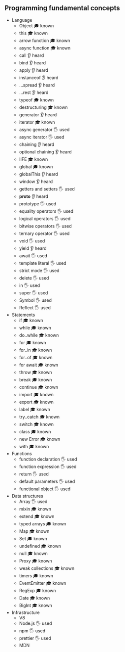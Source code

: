 ## Programming fundamental concepts

- Language
  - Object 🎓 known
  - this 🎓 known
  - arrow function 🎓 known
  - async function 🎓 known
  - call 👂 heard
  - bind 👂 heard
  - apply 👂 heard
  - instanceof 👂 heard
  - ...spread 👂 heard
  - ...rest 👂 heard
  - typeof 🎓 known
  - destructuring 🎓 known
  - generator 👂 heard
  - iterator 🎓 known
  - async generator 🖐️ used
  - async iterator 🖐️ used
  - chaining 👂 heard
  - optional chaining 👂 heard
  - IIFE 🎓 known
  - global 🎓 known
  - globalThis 👂 heard
  - window 👂 heard
  - getters and setters 🖐️ used
  - **proto** 👂 heard
  - prototype 🖐️ used
  - equality operators 🖐️ used
  - logical operators 🖐️ used
  - bitwise operators 🖐️ used
  - ternary operator 🖐️ used
  - void 🖐️ used
  - yield 👂 heard
  - await 🖐️ used
  - template literal 🖐️ used
  - strict mode 🖐️ used
  - delete 🖐️ used
  - in 🖐️ used
  - super 🖐️ used
  - Symbol 🖐️ used
  - Reflect 🖐️ used
- Statements
  - if 🎓 known
  - while 🎓 known
  - do..while 🎓 known
  - for 🎓 known
  - for..in 🎓 known
  - for..of 🎓 known
  - for await 🎓 known
  - throw 🎓 known
  - break 🎓 known
  - continue 🎓 known
  - import 🎓 known
  - export 🎓 known
  - label 🎓 known
  - try..catch 🎓 known
  - switch 🎓 known
  - class 🎓 known
  - new Error 🎓 known
  - with 🎓 known
- Functions
  - function declaration 🖐️ used
  - function expression 🖐️ used
  - return 🖐️ used
  - default parameters 🖐️ used
  - functional object 🖐️ used
- Data structures
  - Array 🖐️ used
  - mixin 🎓 known
  - extend 🎓 known
  - typed arrays 🎓 known
  - Map 🎓 known
  - Set 🎓 known
  - undefined 🎓 known
  - null 🎓 known
  - Proxy 🎓 known
  - weak collections 🎓 known
  - timers 🎓 known
  - EventEmitter 🎓 known
  - RegExp 🎓 known
  - Date 🎓 known
  - BigInt 🎓 known
- Infrastructure
  - V8 
  - Node.js 🖐️ used
  - npm 🖐️ used
  - prettier 🖐️ used
  - MDN 
